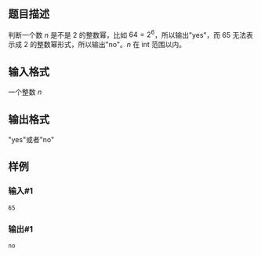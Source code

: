 ## 题目描述
判断一个数 $n$ 是不是 $2$ 的整数幂，比如 $64=2^6$，所以输出"yes"，而 $65$ 无法表示成 $2$ 的整数幂形式，所以输出"no"。$n$ 在 int 范围以内。

## 输入格式
一个整数 $n$

## 输出格式
"yes"或者"no"

## 样例
### 输入#1
```
65
```
### 输出#1
```
no
```
